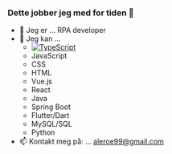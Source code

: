### Dette jobber jeg med for tiden 👋

- 🔭 Jeg er ... RPA developer
- 🌱 Jeg kan ...
    - [![TypeScript](https://img.shields.io/badge/TypeScript-3178C6?style=for-the-badge&logo=typescript&logoColor=white)](https://www.typescriptlang.org/)
    - JavaScript
    - CSS
    - HTML
    - Vue.js
    - React
    - Java
    - Spring Boot
    - Flutter/Dart
    - MySQL/SQL
    - Python
- 📫 Kontakt meg på: ... aleroe99@gmail.com
